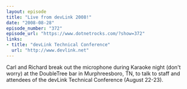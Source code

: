 ```yaml
---
layout: episode
title: "Live from devLink 2008!"
date: "2008-08-28"
episode_number: "372"
episode_url: "https://www.dotnetrocks.com/?show=372"
links:
- title: "devLink Technical Conference"
  url: "http://www.devlink.net"
---
```


Carl and Richard break out the microphone during Karaoke night (don't worry) at the DoubleTree bar in Murphreesboro, TN, to talk to staff and attendees of the devLink Technical Conference (August 22-23).

